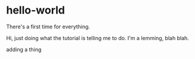 # hello-world
There's a first time for everything.

Hi, just doing what the tutorial is telling me to do. I'm a lemming, blah blah.

adding a thing
